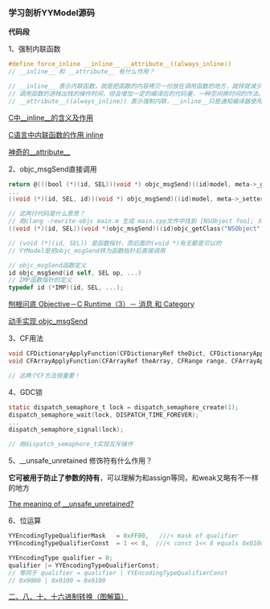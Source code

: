 ### 学习剖析YYModel源码

**代码段**

1、强制内联函数

```objective-c
#define force_inline __inline__ __attribute__((always_inline))
// __inline__ 和 __attribute__ 有什么作用？

// __inline__ 表示内联函数，就是把函数的内容拷贝一份放在调用函数的地方，就样就减少了
// 调用函数的进栈出栈的操作时间，但会增加一定的编译后的代码量，一种空间换时间的作法。
// __attribute__((always_inline)) 表示强制内联，__inline__只是通知编译器使用内联的建议
```

[C中\_\_inline\_\_的含义及作用](http://blog.chinaunix.net/uid-30120741-id-4810775.html)

[C语言中内联函数的作用 inline](http://www.voidcn.com/blog/liaoshengshi/article/p-4136320.html)

[神奇的\_\_attribute\_\_](http://www.jianshu.com/p/6153eccdbe62)

2、objc_msgSend直接调用

```objective-c
return @(((bool (*)(id, SEL))(void *) objc_msgSend)((id)model, meta->_getter));
...
((void (*)(id, SEL, id))(void *) objc_msgSend)((id)model, meta->_setter, value);

// 这两行代码是什么意思？
// 用clang -rewrite-objc main.m 生成 main.cpp文件中找到 [NSObject foo]; 对应的C++语句
((void (*)(id, SEL))(void *)objc_msgSend)((id)objc_getClass("NSObject"), sel_registerName("foo"));

// (void (*)(id, SEL)) 是函数指针，而后面的(void *)有无都是可以的
// YYModel是把objc_msgSend转为函数指针后直接调用

// objc_msgSend函数定义
id objc_msgSend(id self, SEL op, ...)
// IMP函数指针的定义
typedef id (*IMP)(id, SEL, ...); 
```

[刨根问底 Objective－C Runtime（3）－ 消息 和 Category](http://chun.tips/2014/11/06/objc-runtime-3/)

[动手实现 objc_msgSend](http://blog.cocoabit.com/dong-shou-shi-xian-objc-msgsend/)



3、CF用法

```objective-c
void CFDictionaryApplyFunction(CFDictionaryRef theDict, CFDictionaryApplierFunction CF_NOESCAPE applier, void *context);
void CFArrayApplyFunction(CFArrayRef theArray, CFRange range, CFArrayApplierFunction CF_NOESCAPE applier, void *context);

// 这两个CF方法很重要！
```



4、GDC锁

```objective-c
static dispatch_semaphore_t lock = dispatch_semaphore_create(1);
dispatch_semaphore_wait(lock, DISPATCH_TIME_FOREVER);
...
dispatch_semaphore_signal(lock);

// 用dispatch_semaphore_t实现互斥操作
```



5、__unsafe_unretained 修饰符有什么作用？

**它可被用于防止了参数的持有**，可以理解为和assign等同，和weak又略有不一样的地方

[The meaning of __unsafe_unretained?](http://www.jianshu.com/p/0ca31b3e3ac0)



6、位运算

```objective-c
YYEncodingTypeQualifierMask   = 0xFF00,   ///< mask of qualifier
YYEncodingTypeQualifierConst  = 1 << 8,  ///< const 1<< 8 equals 0x0100

YYEncodingType qualifier = 0;
qualifier |= YYEncodingTypeQualifierConst;
// 等同于 qualifier = qualifier | YYEncodingTypeQualifierConst
// 0x0000 | 0x0100 = 0x0100
```

[二、八、十、十六进制转换（图解篇）](http://www.cnblogs.com/gaizai/p/4233780.html)

